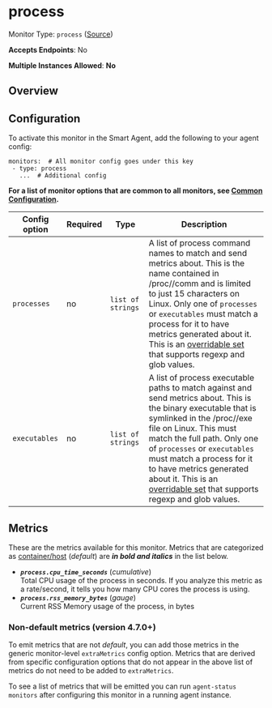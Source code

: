 <!--- GENERATED BY gomplate from scripts/docs/templates/monitor-page.md.tmpl --->

# process

Monitor Type: `process` ([Source](https://github.com/signalfx/signalfx-agent/tree/master/pkg/monitors/process))

**Accepts Endpoints**: No

**Multiple Instances Allowed**: **No**

## Overview


## Configuration

To activate this monitor in the Smart Agent, add the following to your
agent config:

```
monitors:  # All monitor config goes under this key
 - type: process
   ...  # Additional config
```

**For a list of monitor options that are common to all monitors, see [Common
Configuration](../monitor-config.md#common-configuration).**


| Config option | Required | Type | Description |
| --- | --- | --- | --- |
| `processes` | no | `list of strings` | A list of process command names to match and send metrics about.  This is the name contained in /proc/<pid>/comm and is limited to just 15 characters on Linux.  Only one of `processes` or `executables` must match a process for it to have metrics generated about it. This is an [overridable set](https://docs.signalfx.com/en/latest/integrations/agent/filtering.html#overridable-filters) that supports regexp and glob values. |
| `executables` | no | `list of strings` | A list of process executable paths to match against and send metrics about.  This is the binary executable that is symlinked in the /proc/<pid>/exe file on Linux.  This must match the full path.  Only one of `processes` or `executables` must match a process for it to have metrics generated about it. This is an [overridable set](https://docs.signalfx.com/en/latest/integrations/agent/filtering.html#overridable-filters) that supports regexp and glob values. |


## Metrics

These are the metrics available for this monitor.
Metrics that are categorized as
[container/host](https://docs.signalfx.com/en/latest/admin-guide/usage.html#about-custom-bundled-and-high-resolution-metrics)
(*default*) are ***in bold and italics*** in the list below.


 - ***`process.cpu_time_seconds`*** (*cumulative*)<br>    Total CPU usage of the process in seconds.  If you analyze this metric as a rate/second, it tells you how many CPU cores the process is using.
 - ***`process.rss_memory_bytes`*** (*gauge*)<br>    Current RSS Memory usage of the process, in bytes

### Non-default metrics (version 4.7.0+)

To emit metrics that are not _default_, you can add those metrics in the
generic monitor-level `extraMetrics` config option.  Metrics that are derived
from specific configuration options that do not appear in the above list of
metrics do not need to be added to `extraMetrics`.

To see a list of metrics that will be emitted you can run `agent-status
monitors` after configuring this monitor in a running agent instance.



